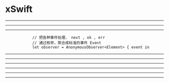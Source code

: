 # xSwift







<hr>
<hr>


<hr>

```
            // 把各种事件处理， next , ok , err
            // 通过枚举，聚合成标准的事件 Event
            let observer = AnonymousObserver<Element> { event in
```


<hr>


<hr>


<hr>
<hr>
<hr>

<hr>

